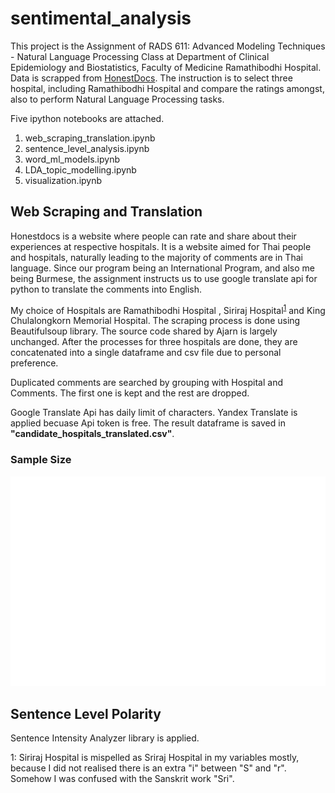 # sentimental_analysis

This project is the Assignment of RADS 611: Advanced Modeling Techniques - Natural Language Processing Class 
at Department of Clinical Epidemiology and Biostatistics, Faculty of Medicine Ramathibodhi Hospital.
Data is scrapped from [HonestDocs](http://www.honestdocs.co/). The instruction is to select three hospital, including Ramathibodhi Hospital and compare
the ratings amongst, also to perform Natural Language Processing tasks.

Five ipython notebooks are attached.
1. web_scraping_translation.ipynb
2. sentence_level_analysis.ipynb
3. word_ml_models.ipynb
4. LDA_topic_modelling.ipynb
5. visualization.ipynb

## Web Scraping and Translation

Honestdocs is a website where people can rate and share about their experiences at respective hospitals. 
It is a website aimed for Thai people and hospitals, naturally leading to the majority of comments are in Thai language.
Since our program being an International Program, and also me being Burmese, the assignment instructs us to use google translate api for python to translate the comments into English.

My choice of Hospitals are Ramathibodhi Hospital , Siriraj Hospital<sup>[1](#myfootnote1)</sup> and King Chulalongkorn Memorial Hospital.
The scraping process is done using Beautifulsoup library. The source code shared by Ajarn is largely unchanged.
After the processes for three hospitals are done, they are concatenated into a single dataframe and csv file due to personal preference.

Duplicated comments are searched by grouping with Hospital and Comments. The first one is kept and the rest are dropped.

Google Translate Api has daily limit of characters. Yandex Translate is applied becuase Api token is free.
The result dataframe is saved in **"candidate_hospitals_translated.csv"**.

### Sample Size

![](/viz/data_size.svg)

## Sentence Level Polarity

Sentence Intensity Analyzer library is applied.





<a name="myfootnote1">1</a>: Siriraj Hospital is mispelled as Sriraj Hospital in my variables mostly, because I did not realised there is an extra "i" between "S" and "r".
Somehow I was confused with the Sanskrit work "Sri".
